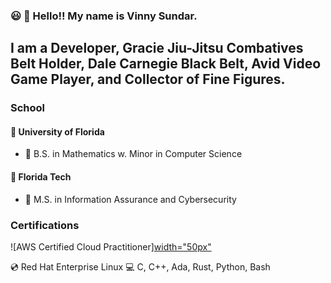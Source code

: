 ### :smiley: :wave: Hello!! My name is Vinny Sundar. 
## I am a Developer, Gracie Jiu-Jitsu Combatives Belt Holder, Dale Carnegie Black Belt, Avid Video Game Player, and Collector of Fine Figures.
### School
#### :school_satchel: University of Florida 
- :scroll: B.S. in Mathematics w. Minor in Computer Science
#### :school_satchel: Florida Tech 
- :scroll: M.S. in Information Assurance and Cybersecurity
### Certifications
![AWS Certified Cloud Practitioner][width="50px"](CertBadges/AWS-CloudPractitioner-2020.png)

:cd: Red Hat Enterprise Linux
:computer: C, C++, Ada, Rust, Python, Bash

